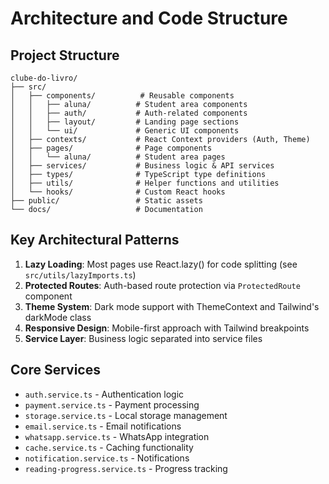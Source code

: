 # Architecture and Code Structure

## Project Structure
```
clube-do-livro/
├── src/
│   ├── components/          # Reusable components
│   │   ├── aluna/          # Student area components
│   │   ├── auth/           # Auth-related components
│   │   ├── layout/         # Landing page sections
│   │   └── ui/             # Generic UI components
│   ├── contexts/           # React Context providers (Auth, Theme)
│   ├── pages/              # Page components
│   │   └── aluna/          # Student area pages
│   ├── services/           # Business logic & API services
│   ├── types/              # TypeScript type definitions
│   ├── utils/              # Helper functions and utilities
│   └── hooks/              # Custom React hooks
├── public/                 # Static assets
└── docs/                   # Documentation
```

## Key Architectural Patterns
1. **Lazy Loading**: Most pages use React.lazy() for code splitting (see `src/utils/lazyImports.ts`)
2. **Protected Routes**: Auth-based route protection via `ProtectedRoute` component
3. **Theme System**: Dark mode support with ThemeContext and Tailwind's darkMode class
4. **Responsive Design**: Mobile-first approach with Tailwind breakpoints
5. **Service Layer**: Business logic separated into service files

## Core Services
- `auth.service.ts` - Authentication logic
- `payment.service.ts` - Payment processing
- `storage.service.ts` - Local storage management
- `email.service.ts` - Email notifications
- `whatsapp.service.ts` - WhatsApp integration
- `cache.service.ts` - Caching functionality
- `notification.service.ts` - Notifications
- `reading-progress.service.ts` - Progress tracking